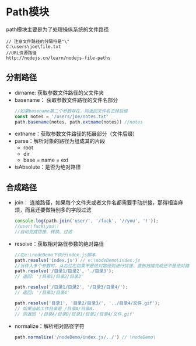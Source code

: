 # Path模块
path模块主要是为了处理操纵系统的文件路径
```bush
// 注意文件路径的分隔符是"\"
C:\users\joe\file.txt 
//URL资源路径
http://nodejs.cn/learn/nodejs-file-paths
```

## 分割路径
- dirname: 获取参数文件路径的父文件夹
- basename： 获取参数文件路径的文件名部分
    ```javascript
    //如果basename第二个参数存在，则返回文件名去掉后缀
    const notes = '/users/joe/notes.txt'
    path.basename(notes, path.extname(notes)) //notes
    ```
- extname：获取参数文件路径的拓展部分（文件后缀）
- parse：解析对象的路径为组成其的片段
    - root
    - dir
    - base = name = ext
- isAbsolute：是否为绝对路径

## 合成路径
- join： 连接路径，如果每个文件夹或者文件名都需要手动拼接，那得相当麻烦，而且还要做特别多的字段过滤
    ```javascript
    console.log(path.join('user/', '/fuck', '//you', '!'));
    //user\fuck\you\!
    //自动完成拼接、转换、过滤
    ```
- resolve：获取相对路径参数的绝对路径
    ```javascript
    //在e:\nodeDemo下执行index.js脚本
    path.resolve('index.js') // e:\nodeDemo\index.js
    //当传入多个参数时，从右往左如果不是绝对路径则进行拼接，直到扫描完成还不是绝对路径则加上当前文件目录的路径，一旦生成绝对路径直接返回
    path.resolve('/目录1/目录2', './目录3');
    // 返回: '/目录1/目录2/目录3'
    
    path.resolve('/目录1/目录2', '/目录3/目录4/');
    // 返回: '/目录3/目录4'
    
    path.resolve('目录1', '目录2/目录3/', '../目录4/文件.gif');
    // 如果当前工作目录是 /目录A/目录B，
    // 则返回 '/目录A/目录B/目录1/目录2/目录4/文件.gif'
    ```
- normalize：解析相对路径字符
    ```javascript
    path.normalize('/nodeDemo/index.js/../') // \nodeDemo\
    ```
